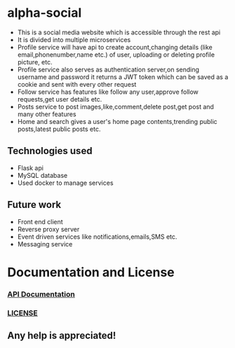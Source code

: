 # alpha-social
- This is a social media website which is accessible through the rest api 
- It is divided into multiple microservices 
- Profile service will have api to create account,changing details (like email,phonenumber,name etc.)  of user, uploading or deleting profile picture, etc.
- Profile service also serves as authentication server,on sending username and password it returns a JWT token which can be saved as a cookie and sent with every other request
- Follow service has features like follow any user,approve follow requests,get user details etc.
- Posts service to post images,like,comment,delete post,get post and many other features
- Home and search gives a user's home page contents,trending public posts,latest public posts etc.

## Technologies used
- Flask api 
- MySQL database
- Used docker to manage services 

## Future work
- Front end client
- Reverse proxy server
- Event driven services like notifications,emails,SMS etc.
- Messaging service 

# Documentation and License

### [API Documentation](./DOCUMENTATION.md)
### [LICENSE](./LICENSE.md)

## Any help is appreciated!